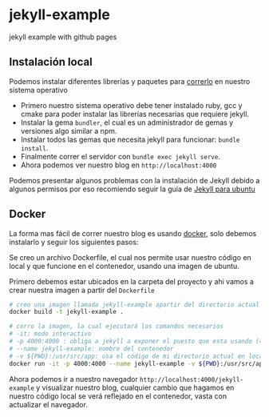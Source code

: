 # jekyll-example

jekyll example with github pages


## Instalación local

Podemos instalar diferentes librerías y paquetes para [correrlo](https://help.github.com/en/enterprise/2.14/user/articles/setting-up-your-github-pages-site-locally-with-jekyll) en nuestro sistema operativo

- Primero nuestro sistema operativo debe tener instalado ruby, gcc y cmake para poder instalar las librerías necesarias que requiere jekyll.
- Instalar la gema `bundler`, el cual es un administrador de gemas y versiones algo similar a npm.
- Instalar todos las gemas que necesita jekyll para funcionar: `bundle install`.
- Finalmente correr el servidor con `bundle exec jekyll serve`.
- Ahora podemos ver nuestro blog en `http://localhost:4000`

Podemos presentar algunos problemas con la instalación de Jekyll debido a algunos permisos por eso recomiendo seguir la guía de [Jekyll para ubuntu](https://jekyllrb.com/docs/installation/ubuntu/)

## Docker

La forma mas fácil de correr nuestro blog es usando [docker](https://github.com/docker/getting-started), solo debemos instalarlo y seguir los siguientes pasos:

Se creo un archivo Dockerfile, el cual nos permite usar nuestro código en local y que funcione en el contenedor, usando una imagen de ubuntu.

Primero debemos estar ubicados en la carpeta del proyecto y ahi vamos a crear nuestra imagen a partir del `Dockerfile`

~~~bash
# creo una imagen llamada jekyll-example apartir del directorio actual (.)
docker build -t jekyll-example .
~~~

~~~bash
# corro la imagen, la cual ejecutará los comandos necesarios
# -it: modo interactivo
# -p 4000:4000 : obliga a jekyll a exponer el puesto que esta usando (4000)
# --name jekyll-example: nombre del contenedor
# -v ${PWD}:/usr/src/app: usa el código de mi directorio actual en local como si estuviera en la carpeta /usr/src/app
docker run -it -p 4000:4000 --name jekyll-example -v ${PWD}:/usr/src/app  jekyll-example
~~~

Ahora podemos ir a nuestro navegador `http://localhost:4000/jekyll-example` y visualizar nuestro blog, cualquier cambio que hagamos en nuestro código local se verá reflejado en el contenedor, vasta con actualizar el navegador.